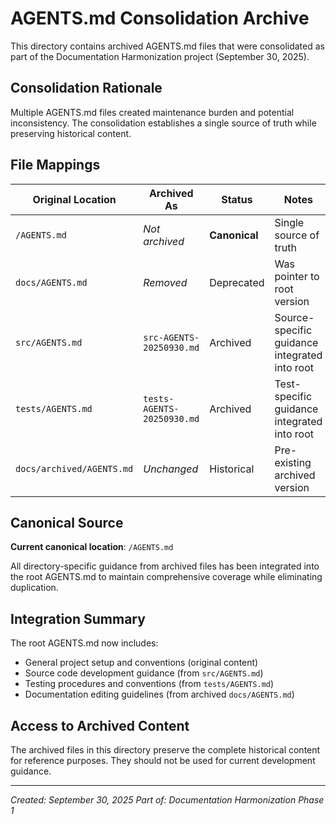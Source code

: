 # AGENTS.md Consolidation Archive

This directory contains archived AGENTS.md files that were consolidated as part of the Documentation Harmonization project (September 30, 2025).

## Consolidation Rationale

Multiple AGENTS.md files created maintenance burden and potential inconsistency. The consolidation establishes a single source of truth while preserving historical content.

## File Mappings

| Original Location | Archived As | Status | Notes |
|------------------|-------------|---------|-------|
| `/AGENTS.md` | *Not archived* | **Canonical** | Single source of truth |
| `docs/AGENTS.md` | *Removed* | Deprecated | Was pointer to root version |
| `src/AGENTS.md` | `src-AGENTS-20250930.md` | Archived | Source-specific guidance integrated into root |
| `tests/AGENTS.md` | `tests-AGENTS-20250930.md` | Archived | Test-specific guidance integrated into root |
| `docs/archived/AGENTS.md` | *Unchanged* | Historical | Pre-existing archived version |

## Canonical Source

**Current canonical location**: `/AGENTS.md`

All directory-specific guidance from archived files has been integrated into the root AGENTS.md to maintain comprehensive coverage while eliminating duplication.

## Integration Summary

The root AGENTS.md now includes:
- General project setup and conventions (original content)
- Source code development guidance (from `src/AGENTS.md`)
- Testing procedures and conventions (from `tests/AGENTS.md`)
- Documentation editing guidelines (from archived `docs/AGENTS.md`)

## Access to Archived Content

The archived files in this directory preserve the complete historical content for reference purposes. They should not be used for current development guidance.

---

*Created: September 30, 2025*
*Part of: Documentation Harmonization Phase 1*
